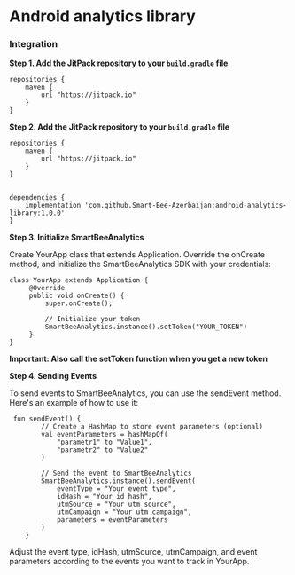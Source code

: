 # Android analytics library

### Integration

**Step 1. Add the JitPack repository to your ```build.gradle``` file**

```
repositories {
    maven {
        url "https://jitpack.io"
    }
}
```

**Step 2. Add the JitPack repository to your ```build.gradle``` file**

```
repositories {
    maven {
        url "https://jitpack.io"
    }
}


dependencies {
    implementation 'com.github.Smart-Bee-Azerbaijan:android-analytics-library:1.0.0'
}
```

**Step 3. Initialize SmartBeeAnalytics**

Create YourApp class that extends Application. Override the onCreate method, and initialize the SmartBeeAnalytics SDK with your credentials:

```
class YourApp extends Application {
     @Override
     public void onCreate() {
         super.onCreate();

         // Initialize your token
         SmartBeeAnalytics.instance().setToken("YOUR_TOKEN")
     }
}
```

**Important: Also call the setToken function when you get a new token**

**Step 4. Sending Events**

To send events to SmartBeeAnalytics, you can use the sendEvent method. Here's an example of how to use it:

```
 fun sendEvent() {
        // Create a HashMap to store event parameters (optional)
        val eventParameters = hashMapOf(
            "parametr1" to "Value1",
            "parametr2" to "Value2"
        )

        // Send the event to SmartBeeAnalytics
        SmartBeeAnalytics.instance().sendEvent(
            eventType = "Your event type",
            idHash = "Your id hash",
            utmSource = "Your utm source",
            utmCampaign = "Your utm campaign",
            parameters = eventParameters
        )
    }
```
Adjust the event type, idHash, utmSource, utmCampaign, and event parameters according to the events you want to track in YourApp.

